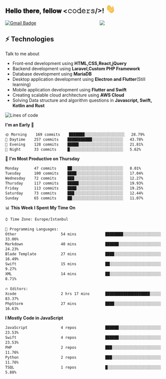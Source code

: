 <h2> 𝐇𝐞𝐥𝐥𝐨 𝐭𝐡𝐞𝐫𝐞, 𝐟𝐞𝐥𝐥𝐨𝐰 <𝚌𝚘𝚍𝚎𝚛𝚜/>! <img src="https://raw.githubusercontent.com/ABSphreak/ABSphreak/master/gifs/Hi.gif" width="30px"></h2>

<img align='right' src='https://user-images.githubusercontent.com/5713670/87202985-820dcb80-c2b6-11ea-9f56-7ec461c497c3.gif' width='200"'>

[![Gmail Badge](https://img.shields.io/badge/-osein.wtr@gmail.com-c14438?style=flat-square&logo=Gmail&logoColor=white&link=mailto:osein.wtr@gmail.com)](mailto:osein.wtr@gmail.com)


## ⚡ Technologies
Talk to me about
- Front-end development using **HTML,CSS,React,jQuery**
- Backend development using **Laravel,Custom PHP Framework**
- Database development using **MariaDB**
- Desktop application development using **Electron and Flutter**(Still learning)
- Mobile application development using **Flutter and Swift**
- Creating scalable cloud architecture using **AWS Cloud**
- Solving Data structure and algorithm questions in **Javascript, Swift, Kotlin and Rust**

<!--## Hello World!! 🤔
- 💬 Ask me about anything an everything.
- 📫 Read my blogs: [Harsh Blog](https://harshblog.xyz)
- 🎯 Portfolio site: [Portfolio](https://harshkumarkhatri.github.io/Portfolio-Site/index.html)
- 🔔 Subscribe:- [Harsh Kumar Khatri](https://www.youtube.com/channel/UCKNtMU9M559bmXxKoT6YeJw)
- ⚡ Fun fact: Internet users blink less than usual.-->

<!--START_SECTION:waka-->
![Lines of code](https://img.shields.io/badge/From%20Hello%20World%20I%27ve%20Written-26.2%20million%20lines%20of%20code-blue)

**I'm an Early 🐤** 

```text
🌞 Morning    169 commits    ███████░░░░░░░░░░░░░░░░░░   28.79% 
🌆 Daytime    257 commits    ███████████░░░░░░░░░░░░░░   43.78% 
🌃 Evening    128 commits    █████░░░░░░░░░░░░░░░░░░░░   21.81% 
🌙 Night      33 commits     █░░░░░░░░░░░░░░░░░░░░░░░░   5.62%

```
📅 **I'm Most Productive on Thursday** 

```text
Monday       47 commits     ██░░░░░░░░░░░░░░░░░░░░░░░   8.01% 
Tuesday      100 commits    ████░░░░░░░░░░░░░░░░░░░░░   17.04% 
Wednesday    72 commits     ███░░░░░░░░░░░░░░░░░░░░░░   12.27% 
Thursday     117 commits    █████░░░░░░░░░░░░░░░░░░░░   19.93% 
Friday       113 commits    ████░░░░░░░░░░░░░░░░░░░░░   19.25% 
Saturday     73 commits     ███░░░░░░░░░░░░░░░░░░░░░░   12.44% 
Sunday       65 commits     ██░░░░░░░░░░░░░░░░░░░░░░░   11.07%

```


📊 **This Week I Spent My Time On** 

```text
⌚︎ Time Zone: Europe/Istanbul

💬 Programming Languages: 
Other                    54 mins             ████████░░░░░░░░░░░░░░░░░   33.06% 
Markdown                 40 mins             ██████░░░░░░░░░░░░░░░░░░░   24.23% 
Blade Template           27 mins             ████░░░░░░░░░░░░░░░░░░░░░   16.49% 
Swift                    15 mins             ██░░░░░░░░░░░░░░░░░░░░░░░   9.27% 
XML                      14 mins             ██░░░░░░░░░░░░░░░░░░░░░░░   8.71%

🔥 Editors: 
Xcode                    2 hrs 17 mins       ████████████████████░░░░░   83.37% 
PhpStorm                 27 mins             ████░░░░░░░░░░░░░░░░░░░░░   16.63%

```

**I Mostly Code in JavaScript** 

```text
JavaScript               4 repos             ██████░░░░░░░░░░░░░░░░░░░   23.53% 
Swift                    4 repos             ██████░░░░░░░░░░░░░░░░░░░   23.53% 
PHP                      2 repos             ███░░░░░░░░░░░░░░░░░░░░░░   11.76% 
Python                   2 repos             ███░░░░░░░░░░░░░░░░░░░░░░   11.76% 
TSQL                     1 repos             █░░░░░░░░░░░░░░░░░░░░░░░░   5.88%

```



<!--END_SECTION:waka-->
